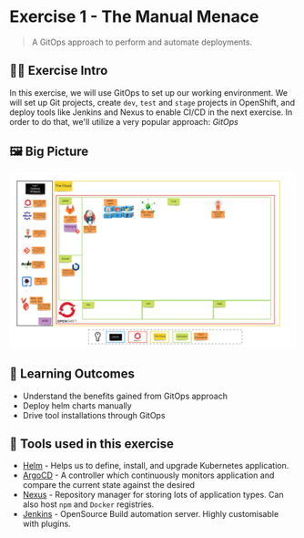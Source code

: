 # Exercise 1 - The Manual Menace
> A GitOps approach to perform and automate deployments.
## 👨‍🍳 Exercise Intro
In this exercise, we will use GitOps to set up our working environment. We will set up Git projects, create `dev`, `test` and `stage` projects in OpenShift, and deploy tools like Jenkins and Nexus to enable CI/CD in the next exercise. In order to do that, we'll utilize a very popular approach: _GitOps_

## 🖼️ Big Picture
![big-picture-tools](images/big-picture-tools.jpg)

## 🔮 Learning Outcomes
* Understand the benefits gained from GitOps approach
* Deploy helm charts manually
* Drive tool installations through GitOps

## 🔨 Tools used in this exercise
* [Helm](https://helm.sh/) - Helps us to define, install, and upgrade Kubernetes application.
* [ArgoCD](https://argoproj.github.io/argo-cd/) - A controller which continuously monitors application and compare the current state against the desired
* [Nexus](https://www.sonatype.com/nexus-repository-sonatype) - Repository manager for storing lots of application types. Can also host `npm` and `Docker` registries.
* [Jenkins](https://jenkins.io/) - OpenSource Build automation server. Highly customisable with plugins.
